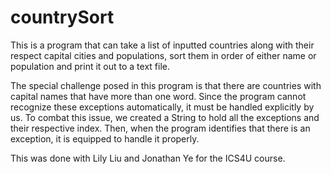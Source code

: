 # countrySort

This is a program that can take a list of inputted countries along with their respect capital cities and populations, sort them in order of either name or population and print it out to a text file.

The special challenge posed in this program is that there are countries with capital names that have more than one word. Since the program cannot recognize these exceptions automatically, it must be handled explicitly by us. To combat this issue, we created a String to hold all the exceptions and their respective index. Then, when the program identifies that there is an exception, it is equipped to handle it properly.

This was done with Lily Liu and Jonathan Ye for the ICS4U course.
